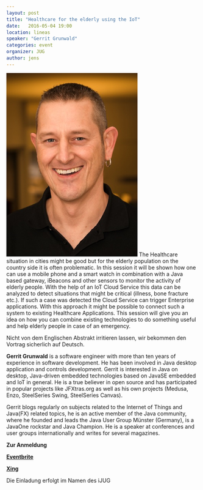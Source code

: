 ```yaml
---
layout: post
title: "Healthcare for the elderly using the IoT"
date:   2016-05-04 19:00
location: lineas
speaker: "Gerrit Grunwald" 
categories: event
organizer: JUG
author: jens
---
```

<img src="/assets/articles/2016/grunwald.jpg" class="speaker" />
The Healthcare situation in cities might be good but for the elderly population on the country 
side it is often problematic.
In this session it will be shown how one can use a mobile phone and a smart watch in combination 
with a Java based gateway, iBeacons and other sensors to monitor the activity of elderly people. 
With the help of an IoT Cloud Service this data can be analyzed to detect situations that might be 
critical (illness, bone fracture etc.). If such a case was detected the Cloud Service can trigger 
Enterprise applications. With this approach it might be possible to connect such a system to 
existing Healthcare Applications. This session will give you an idea on how you can combine 
existing technologies to do something useful and help elderly people in case of an emergency.

Nicht von dem Englischen Abstrakt irritieren lassen, wir bekommen den Vortrag sicherlich auf Deutsch.

**Gerrit Grunwald** is a software engineer with more than ten years of experience in software 
development. He has been involved in Java desktop application and controls development. Gerrit is 
interested in Java on desktop, Java-driven embedded technologies based on JavaSE embedded and IoT 
in general. He is a true believer in open source and has participated in popular projects like 
JFXtras.org as well as his own projects (Medusa, Enzo, SteelSeries Swing, SteelSeries Canvas). 
  
Gerrit blogs regularly on subjects related to the Internet of Things and Java(FX) related topics, 
he is an active member of the Java community, where he founded and leads the Java User Group 
Münster (Germany), is a JavaOne rockstar and Java Champion. He is a speaker at conferences and 
user groups internationally and writes for several magazines.



**Zur Anmeldung**

**[Eventbrite](https://www.eventbrite.de/e/healthcare-for-the-elderly-using-the-iot-tickets-24719525767)**

**[Xing](https://www.xing.com/events/healthcare-for-the-elderly-using-the-iot-1678506)**

Die Einladung erfolgt im Namen des iJUG